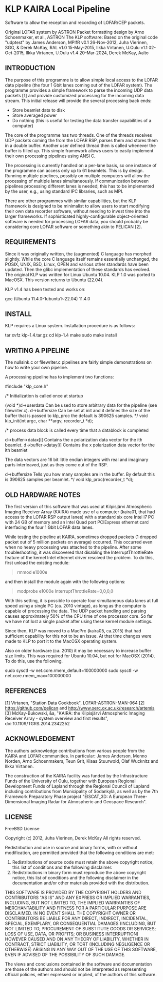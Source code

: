 # KLP KAIRA Local Pipeline

Software to allow the reception and recording of LOFAR/CEP packets.

Original LOFAR system by ASTRON
Packet formatting design by Arno Schoenmaker, et al., ASTRON
The KLP software:
Based on the original code "udptest" by James Anderson, MPIfR
v0.1 26-Nov-2012, Juha Vierinen, SGO, & Derek McKay, RAL
v1.0 15-May-2015, Ilkka Virtanen, U.Oulu
v1.1 02-Oct-2015, Ilkka Virtanen, U.Oulu
v1.4 20-Mar-2024, Derek McKay, Aalto

## INTRODUCTION

The purpose of this programme is to allow simple local access to the
LOFAR data pipeline (the four 1 Gbit lanes coming out of the LOFAR
system). The programme provides a simple framework to parse the incoming
UDP data packets [1] and provide customized processing for the incoming
data stream. This initial release will provide the several processing
back ends:

- Store beamlet data to disk 
- Store averaged power
- Do nothing (this is useful for testing the data transfer
  capabilities of a computer) 

The core of the programme has two threads. One of the threads receives 
UDP packets coming the from the LOFAR RSP, parses them and stores them 
in a double buffer. Another user defined thread then is called whenever 
the buffer is filled up. This simple framework allows users to easily 
implement their own processing pipelines using ANSI C.

The processing is currently handled on a per-lane basis, so one instance 
of the programme can access only up to 61 beamlets. This is by design. 
Running multiple pipelines, possibly on multiple computers will allow 
the processing of multiple lanes simultaneously. If communication 
between pipelines processing different lanes is needed, this has to be 
implemented by the user, e.g., using standard IPC libraries, such as 
MPI.

There are other programmes with similar capabilities, but the KLP 
framework is designed to be minimalist to allow users to start modifying 
their own data recorder software, without needing to invest time into 
the larger frameworks. If sophisticated highly-configurable 
object-oriented software is needed for processing LOFAR data, you should 
probably be considering core LOFAR software or something akin to PELICAN 
[2].


## REQUIREMENTS

Since it was originally written, the (augmented) C language has morphed 
slightly. While the core C language itself remains essentially 
unchanged, the POSIX, UNIX, BSD, Linux, OPEN and various other standards 
have been updated. Then the glibc implementation of these standards has 
evolved. The original KLP was written for Linux Ubuntu 10.04. KLP 1.0 
was ported to MacOSX. This version returns to Ubuntu (22.04).

KLP v1.4 has been tested and works on:

   gcc (Ubuntu 11.4.0-1ubuntu1~22.04) 11.4.0



## INSTALL 

KLP requires a Linux system. Installation procedure is as follows:

   tar xvfz klp-1.4.tar.gz
   cd klp-1.4
   make
   sudo make install



## WRITING A PIPELINE

The nullsink.c or filewriter.c pipelines are fairly simple
demonstrations on how to write your own pipeline. 

A processing pipeline has to implement two functions:

#include "klp_core.h"

/* Initialization is called once at startup 

   (void *)d->userdata   Can be used to store arbitrary 
                         data for the pipeline (see filewriter.c).
           d->buffersize Can be set at init and it defines the
                         size of the buffer that is passed to klp_proc
                         the default is 390625 samples.
 */
void klp_init(int argc, char **argv, recorder_t *d);

/* 
   process data block is called every time that a datablock is
   completed 

   d->buffer->datax[i] Contains the x polarization data vector for the
                       ith  beamlet. 
   d->buffer->datay[i] Contains the x polarization data vector for the
                       ith  beamlet

   The data vectors are 16 bit little endian integers with real and imaginary
   parts interleaved, just as they come out of the RSP.

   d->buffersize       Tells you how many samples are in the
                       buffer. By default this is 390625 samples 
                       per beamlet.
*/
void klp_proc(recorder_t *d);


## OLD HARDWARE NOTES

The first version of this software that was used at Kilpisjärvi 
Atmospheric Imaging Receiver Array (KAIRA) made use of a computer 
(kaira01, that had access to the LOFAR RSP output lanes) with a standard 
six core Intel i7 PC with 24 GB of memory and an Intel Quad port 
PCIExpress ethernet card interfacing the four 1 Gbit LOFAR data lanes.

While testing the pipeline at KAIRA, sometimes dropped packets (1 
dropped packet out of 5 million packets on average) occurred. This 
occurred even when no heavy processing was attached to the pipeline. 
After some troubleshooting, it was discovered that disabling the 
InterruptThrottleRate feature of the kernel Intel ethernet driver 
resolved the problem. To do this, first unload the existing module:

> rmmod e1000e

and then install the module again with the following options:

> modprobe e1000e InterruptThrottleRate=0,0,0,0

With this setting, it is possible to operate four simultaneous data 
lanes at full speed using a single PC (ca. 2010 vintage), as long as the 
computer is capable of processing the data. The UDP packet handling and 
parsing causes approximately 50% of the CPU time of one processor core. 
So far we have not lost a single packet after using these kernel module 
settings.

Since then, KLP was moved to a MacPro (kaira05, ca.2015) that had 
sufficient capability for this not to be an issue. At that time changes 
were made to KLP to port it to the MacOSX operating system.


Also on older hardware (ca. 2010) it may be necessary to increase buffer 
size limits. This was required for Ubuntu 10.04, but not for MacOSX 
(2014). To do this, use the following.

   sudo sysctl -w net.core.rmem_default=100000000
   sudo sysctl -w net.core.rmem_max=100000000




## REFERENCES

[1] Virtanen, "Station Data Cookbook", LOFAR-ASTRON-MAN-064
[2] https://github.com/pelican and http://www.oerc.ox.ac.uk/research/artemis
[3] McKay-Bukowski, &a, "KAIRA: the Kilpisjärvi Atmospheric Imaging Receiver
    Array - system overview and first results", doi:10.1109/TGRS.2014.2342252

## ACKNOWLEDGEMENT

The authors acknowledge contributions from various people from the 
KAIRA and LOFAR communities. In particular: James Anderson, Menno Norden, 
Arno Schoenmakers, Teun Grit, Klaas Stuurwold, Olaf Wucknitz and 
Ilkka Virtanen.

The construction of the KAIRA facility was funded by the Infrastructure 
Funds of the University of Oulu, together with European Regional 
Development Funds of Lapland through the Regional Council of Lapland 
including contributions from Municipality of Sodankylä, as well as by 
the 7th Framework Preparatory Phase project "EISCAT_3D: A European 
Three-Dimensional Imaging Radar for Atmospheric and Geospace Research".


## LICENSE

FreeBSD License

Copyright (c) 2012, Juha Vierinen, Derek McKay
All rights reserved.

Redistribution and use in source and binary forms, with or without
modification, are permitted provided that the following conditions are met: 

1. Redistributions of source code must retain the above copyright notice, this
   list of conditions and the following disclaimer. 
2. Redistributions in binary form must reproduce the above copyright notice,
   this list of conditions and the following disclaimer in the documentation
   and/or other materials provided with the distribution. 

THIS SOFTWARE IS PROVIDED BY THE COPYRIGHT HOLDERS AND CONTRIBUTORS "AS IS" AND
ANY EXPRESS OR IMPLIED WARRANTIES, INCLUDING, BUT NOT LIMITED TO, THE IMPLIED
WARRANTIES OF MERCHANTABILITY AND FITNESS FOR A PARTICULAR PURPOSE ARE
DISCLAIMED. IN NO EVENT SHALL THE COPYRIGHT OWNER OR CONTRIBUTORS BE LIABLE FOR
ANY DIRECT, INDIRECT, INCIDENTAL, SPECIAL, EXEMPLARY, OR CONSEQUENTIAL DAMAGES
(INCLUDING, BUT NOT LIMITED TO, PROCUREMENT OF SUBSTITUTE GOODS OR SERVICES;
LOSS OF USE, DATA, OR PROFITS; OR BUSINESS INTERRUPTION) HOWEVER CAUSED AND
ON ANY THEORY OF LIABILITY, WHETHER IN CONTRACT, STRICT LIABILITY, OR TORT
(INCLUDING NEGLIGENCE OR OTHERWISE) ARISING IN ANY WAY OUT OF THE USE OF THIS
SOFTWARE, EVEN IF ADVISED OF THE POSSIBILITY OF SUCH DAMAGE.

The views and conclusions contained in the software and documentation are those
of the authors and should not be interpreted as representing official policies, 
either expressed or implied, of the authors of this software.

